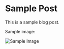 # Sample Post

This is a sample blog post.

Sample image:

![Sample Image](/posts/sample-post/square-headshot-medium-size.jpeg)
